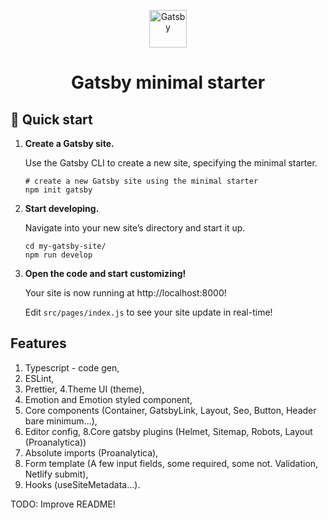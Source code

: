 <p align="center">
  <a href="https://www.gatsbyjs.com/?utm_source=starter&utm_medium=readme&utm_campaign=minimal-starter">
    <img alt="Gatsby" src="https://www.gatsbyjs.com/Gatsby-Monogram.svg" width="60" />
  </a>
</p>
<h1 align="center">
  Gatsby minimal starter
</h1>

## 🚀 Quick start

1.  **Create a Gatsby site.**

    Use the Gatsby CLI to create a new site, specifying the minimal starter.

    ```shell
    # create a new Gatsby site using the minimal starter
    npm init gatsby
    ```

2.  **Start developing.**

    Navigate into your new site’s directory and start it up.

    ```shell
    cd my-gatsby-site/
    npm run develop
    ```

3.  **Open the code and start customizing!**

    Your site is now running at http://localhost:8000!

    Edit `src/pages/index.js` to see your site update in real-time!

## **Features**

1. Typescript - code gen,
2. ESLint,
3. Prettier,
   4.Theme UI (theme),
4. Emotion and Emotion styled component,
5. Core components (Container, GatsbyLink, Layout, Seo, Button, Header bare minimum...),
6. Editor config,
   8.Core gatsby plugins (Helmet, Sitemap, Robots, Layout (Proanalytica))
7. Absolute imports (Proanalytica),
8. Form template (A few input fields, some required, some not. Validation, Netlify submit),
9. Hooks (useSiteMetadata...).

TODO: Improve README!
